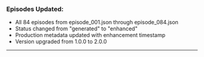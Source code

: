 ### Episodes Updated:
- All 84 episodes from episode_001.json through episode_084.json
- Status changed from "generated" to "enhanced"
- Production metadata updated with enhancement timestamp
- Version upgraded from 1.0.0 to 2.0.0

---
